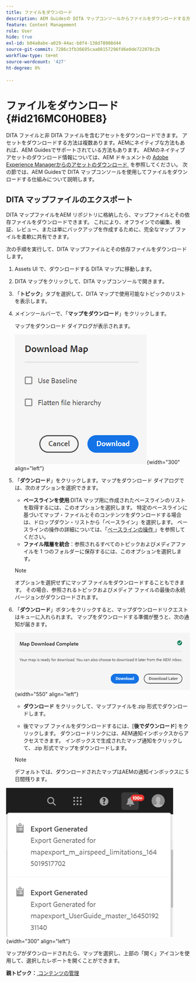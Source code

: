 ```yaml
---
title: ファイルをダウンロード
description: AEM Guidesの DITA マップコンソールからファイルをダウンロードする方法と、AEM リポジトリに DITA マップファイルを書き出す方法を説明します。
feature: Content Management
role: User
hide: true
exl-id: b04a0abe-a029-44ac-b8f4-138d78908d44
source-git-commit: 7286c3fb36695caa08157296fd6e0de722078c2b
workflow-type: tm+mt
source-wordcount: '427'
ht-degree: 0%

---
```


# ファイルをダウンロード {#id216MC0H0BE8}

DITA ファイルと非 DITA ファイルを含むアセットをダウンロードできます。 アセットをダウンロードする方法は複数あります。AEMにネイティブな方法もあれば、AEM Guidesでサポートされている方法もあります。 AEMのネイティブアセットのダウンロード情報については、AEM ドキュメントの [Adobe Experience Managerからのアセットのダウンロード &#x200B;](https://experienceleague.adobe.com/docs/experience-manager-cloud-service/assets/manage/download-assets-from-aem.html?lang=ja) を参照してください。 次の節では、AEM Guidesで DITA マップコンソールを使用してファイルをダウンロードする仕組みについて説明します。

## DITA マップファイルのエクスポート

DITA マップファイルをAEM リポジトリに格納したら、マップファイルとその依存ファイルをダウンロードできます。 これにより、オフラインでの編集、検証、レビュー、または単にバックアップを作成するために、完全なマップ ファイルを柔軟に共有できます。

次の手順を実行して、DITA マップファイルとその依存ファイルをダウンロードします。

1. Assets UI で、ダウンロードする DITA マップに移動します。

1. DITA マップをクリックして、DITA マップコンソールで開きます。

1. 「**トピック**」タブを選択して、DITA マップで使用可能なトピックのリストを表示します。

1. メインツールバーで、「**マップをダウンロード**」をクリックします。

   マップをダウンロード ダイアログが表示されます。

   ![](images/download-map.png){width="300" align="left"}

1. 「**ダウンロード**」をクリックします。マップをダウンロード ダイアログでは、次のオプションを選択できます。

   - **ベースラインを使用**:DITA マップ用に作成されたベースラインのリストを取得するには、このオプションを選択します。 特定のベースラインに基づいてマップ・ファイルとそのコンテンツをダウンロードする場合は、ドロップダウン・リストから「ベースライン」を選択します。 ベースラインの操作の詳細については、「[&#x200B; ベースラインの操作 &#x200B;](generate-output-use-baseline-for-publishing.md#)」を参照してください。
   - **ファイル階層を統合**：参照されるすべてのトピックおよびメディアファイルを 1 つのフォルダーに保存するには、このオプションを選択します。

   >[!NOTE]
   >
   > オプションを選択せずにマップ ファイルをダウンロードすることもできます。 その場合、参照されるトピックおよびメディア ファイルの最後の永続バージョンがダウンロードされます。

1. 「**ダウンロード**」ボタンをクリックすると、マップダウンロードリクエストはキューに入れられます。 マップをダウンロードする準備が整うと、次の通知が届きます。

   ![](images/download-map-prompt.png){width="550" align="left"}

   - **ダウンロード** をクリックして、マップファイルを.zip 形式でダウンロードします。

   - 後でマップ ファイルをダウンロードするには、[**後でダウンロード**] をクリックします。 ダウンロードリンクには、AEM通知インボックスからアクセスできます。 インボックスで生成されたマップ通知をクリックして、.zip 形式でマップをダウンロードします。

   >[!NOTE]
   >
   > デフォルトでは、ダウンロードされたマップはAEMの通知インボックスに 5 日間残ります。

![](images/download-map-inbox.png){width="300" align="left"}

マップがダウンロードされたら、マップを選択し、上部の「開く」アイコンを使用して、選択したレポートを開くことができます。

**親トピック：**&#x200B;[&#x200B; コンテンツの管理 &#x200B;](authoring.md)
